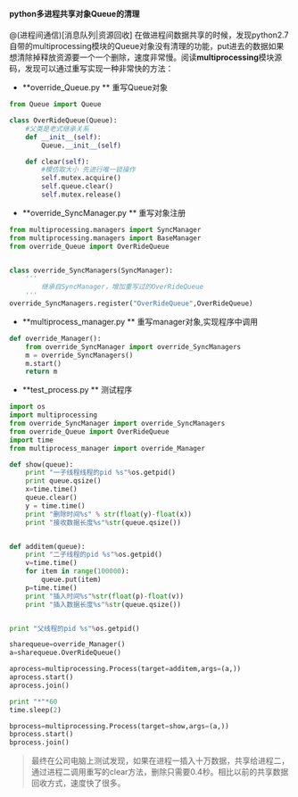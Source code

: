 #### python多进程共享对象Queue的清理
@(进程间通信)[消息队列|资源回收]
在做进程间数据共享的时候，发现python2.7自带的multiprocessing模块的Queue对象没有清理的功能，put进去的数据如果想清除掉释放资源要一个一个删除，速度非常慢。阅读**multiprocessing**模块源码，发现可以通过重写实现一种非常快的方法：

- **override_Queue.py ** 重写Queue对象
``` python
from Queue import Queue

class OverRideQueue(Queue):
    #父类是老式继承关系
    def __init__(self):
        Queue.__init__(self)

    def clear(self):
        #模仿取大小 先进行唯一锁操作
        self.mutex.acquire()
        self.queue.clear()
        self.mutex.release()
```
- **override_SyncManager.py **  重写对象注册
``` python
from multiprocessing.managers import SyncManager
from multiprocessing.managers import BaseManager
from override_Queue import OverRideQueue


class override_SyncManagers(SyncManager):
    '''
        继承自SyncManager，增加重写过的OverRideQueue
    '''
override_SyncManagers.register("OverRideQueue",OverRideQueue)
```
- **multiprocess_manager.py ** 重写manager对象,实现程序中调用
``` python
def override_Manager():
    from override_SyncManager import override_SyncManagers
    m = override_SyncManagers()
    m.start()
    return m
```
- **test_process.py ** 测试程序
``` python
import os
import multiprocessing
from override_SyncManager import override_SyncManagers
from override_Queue import OverRideQueue
import time
from multiprocess_manager import override_Manager

def show(queue):
    print "一子线程线程的pid %s"%os.getpid()
    print queue.qsize()
    x=time.time()
    queue.clear()
    y = time.time()
    print "删除时间%s" % str(float(y)-float(x))
    print "接收数据长度%s"%str(queue.qsize())


def additem(queue):
    print "二子线程的pid %s"%os.getpid()
    v=time.time()
    for item in range(100000):
        queue.put(item)
    p=time.time()
    print "插入时间%s"%str(float(p)-float(v))
    print "插入数据长度%s"%str(queue.qsize())


print "父线程的pid %s"%os.getpid()

sharequeue=override_Manager()
a=sharequeue.OverRideQueue()

aprocess=multiprocessing.Process(target=additem,args=(a,))
aprocess.start()
aprocess.join()

print "*"*60
time.sleep(2)

bprocess=multiprocessing.Process(target=show,args=(a,))
bprocess.start()
bprocess.join()
```
> 最终在公司电脑上测试发现，如果在进程一插入十万数据，共享给进程二，通过进程二调用重写的clear方法，删除只需要0.4秒。相比以前的共享数据回收方式，速度快了很多。